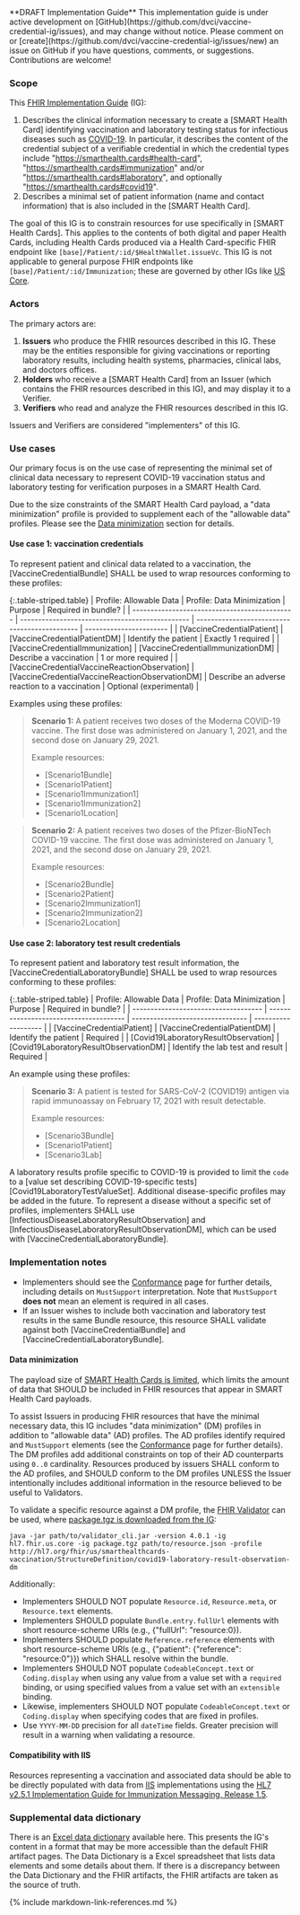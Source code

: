 <div class="alert alert-info" role="alert" markdown="1">
**DRAFT Implementation Guide** This implementation guide is under active development on [GitHub](https://github.com/dvci/vaccine-credential-ig/issues), and may change without notice. Please comment on or [create](https://github.com/dvci/vaccine-credential-ig/issues/new) an issue on GitHub if you have questions, comments, or suggestions. Contributions are welcome!
</div>

### Scope

This [FHIR Implementation Guide](https://www.hl7.org/fhir/implementationguide.html) (IG):

1. Describes the clinical information necessary to create a [SMART Health Card] identifying vaccination and laboratory testing status for infectious diseases such as [COVID-19](https://www.cdc.gov/coronavirus/2019-ncov/index.html). In particular, it describes the content of the credential subject of a verifiable credential in which the credential types include "https://smarthealth.cards#health-card", "https://smarthealth.cards#immunization" and/or "https://smarthealth.cards#laboratory", and optionally "https://smarthealth.cards#covid19".
2. Describes a minimal set of patient information (name and contact information) that is also included in the [SMART Health Card].

The goal of this IG is to constrain resources for use specifically in [SMART Health Cards]. This applies to the contents of both digital and paper Health Cards, including Health Cards produced via a Health Card-specific FHIR endpoint like `[base]/Patient/:id/$HealthWallet.issueVc`. This IG is not applicable to general purpose FHIR endpoints like `[base]/Patient/:id/Immunization`; these are governed by other IGs like [US Core](https://www.hl7.org/fhir/us/core/StructureDefinition-us-core-immunization.html).

### Actors

The primary actors are:

1. **Issuers** who produce the FHIR resources described in this IG. These may be the entities responsible for giving vaccinations or reporting laboratory results, including health systems, pharmacies, clinical labs, and doctors offices.
1. **Holders** who receive a [SMART Health Card] from an Issuer (which contains the FHIR resources described in this IG), and may display it to a Verifier.
1. **Verifiers** who read and analyze the FHIR resources described in this IG.

Issuers and Verifiers are considered "implementers" of this IG.

### Use cases

Our primary focus is on the use case of representing the minimal set of clinical data necessary to represent COVID-19 vaccination status and laboratory testing for verification purposes in a SMART Health Card.

Due to the size constraints of the SMART Health Card payload, a "data minimization" profile is provided to supplement each of the "allowable data" profiles. Please see the [Data minimization](#data-minimization) section for details.

#### Use case 1: vaccination credentials

To represent patient and clinical data related to a vaccination, the [VaccineCredentialBundle] SHALL be used to wrap resources conforming to these profiles:

{:.table-striped.table}
| Profile: Allowable Data                       | Profile: Data Minimization                      | Purpose                                       | Required in bundle?     |
| --------------------------------------------- | ----------------------------------------------- | --------------------------------------------- | ----------------------- |
| [VaccineCredentialPatient]                    | [VaccineCredentialPatientDM]                    | Identify the patient                          | Exactly 1 required      |
| [VaccineCredentialImmunization]               | [VaccineCredentialImmunizationDM]               | Describe a vaccination                        | 1 or more required      |
| [VaccineCredentialVaccineReactionObservation] | [VaccineCredentialVaccineReactionObservationDM] | Describe an adverse reaction to a vaccination | Optional (experimental) |

Examples using these profiles:

> **Scenario 1:** A patient receives two doses of the Moderna COVID-19 vaccine. The first dose was administered on January 1, 2021, and the second dose on January 29, 2021.
>
> Example resources:
>
> - [Scenario1Bundle]
> - [Scenario1Patient]
> - [Scenario1Immunization1]
> - [Scenario1Immunization2]
> - [Scenario1Location]

> **Scenario 2:** A patient receives two doses of the Pfizer-BioNTech COVID-19 vaccine. The first dose was administered on January 1, 2021, and the second dose on January 29, 2021.
>
> Example resources:
>
> - [Scenario2Bundle]
> - [Scenario2Patient]
> - [Scenario2Immunization1]
> - [Scenario2Immunization2]
> - [Scenario2Location]

#### Use case 2: laboratory test result credentials

To represent patient and laboratory test result information, the [VaccineCredentialLaboratoryBundle] SHALL be used to wrap  resources conforming to these profiles:

{:.table-striped.table}
| Profile: Allowable Data              | Profile: Data Minimization             | Purpose                          | Required in bundle? |
| ------------------------------------ | -------------------------------------- | -------------------------------- | ------------------- |
| [VaccineCredentialPatient]           | [VaccineCredentialPatientDM]           | Identify the patient             | Required            |
| [Covid19LaboratoryResultObservation] | [Covid19LaboratoryResultObservationDM] | Identify the lab test and result | Required            |

An example using these profiles:

> **Scenario 3:** A patient is tested for SARS-CoV-2 (COVID19) antigen via rapid immunoassay on February 17, 2021 with result detectable.
>
> Example resources:
>
> - [Scenario3Bundle]
> - [Scenario1Patient]
> - [Scenario3Lab]

A laboratory results profile specific to COVID-19 is provided to limit the `code` to a [value set describing COVID-19-specific tests][Covid19LaboratoryTestValueSet]. Additional disease-specific profiles may be added in the future. To represent a disease without a specific set of profiles, implementers SHALL use [InfectiousDiseaseLaboratoryResultObservation] and [InfectiousDiseaseLaboratoryResultObservationDM], which can be used with [VaccineCredentialLaboratoryBundle].

### Implementation notes

- Implementers should see the [Conformance](conformance.html) page for further details, including details on `MustSupport` interpretation. Note that `MustSupport` **does not** mean an element is required in all cases.
- If an Issuer wishes to include both vaccination and laboratory test results in the same Bundle resource, this resource SHALL validate against both [VaccineCredentialBundle] and [VaccineCredentialLaboratoryBundle].

#### Data minimization

The payload size of [SMART Health Cards is limited](https://smarthealth.cards/#health-cards-are-small), which limits the amount of data that SHOULD be included in FHIR resources that appear in SMART Health Card payloads.

To assist Issuers in producing FHIR resources that have the minimal necessary data, this IG includes "data minimization" (DM) profiles in addition to "allowable data" (AD) profiles. The AD profiles identify required and `MustSupport` elements (see the [Conformance](conformance.html) page for further details). The DM profiles add additional constraints on top of their AD counterparts using `0..0` cardinality. Resources produced by issuers SHALL conform to the AD profiles, and SHOULD conform to the DM profiles UNLESS the Issuer intentionally includes additional information in the resource believed to be useful to Validators.

To validate a specific resource against a DM profile, the [FHIR Validator](https://confluence.hl7.org/display/FHIR/Using+the+FHIR+Validator) can be used, where [package.tgz is downloaded from the IG](package.tgz):

    java -jar path/to/validator_cli.jar -version 4.0.1 -ig hl7.fhir.us.core -ig package.tgz path/to/resource.json -profile http://hl7.org/fhir/us/smarthealthcards-vaccination/StructureDefinition/covid19-laboratory-result-observation-dm

Additionally:

- Implementers SHOULD NOT populate `Resource.id`, `Resource.meta`, or `Resource.text` elements.
- Implementers SHOULD populate `Bundle.entry.fullUrl` elements with short resource-scheme URIs (e.g., {"fullUrl": "resource:0}).
- Implementers SHOULD populate `Reference.reference` elements with short resource-scheme URIs (e.g., {"patient": {"reference": "resource:0"}}) which SHALL resolve within the bundle.
- Implementers SHOULD NOT populate `CodeableConcept.text` or `Coding.display` when using any value from a value set with a `required` binding, or using specified values from a value set with an `extensible` binding.
- Likewise, implementers SHOULD NOT populate `CodeableConcept.text` or `Coding.display` when specifying codes that are fixed in profiles.
- Use `YYYY-MM-DD` precision for all `dateTime` fields. Greater precision will result in a warning when validating a resource.

#### Compatibility with IIS

Resources representing a vaccination and associated data should be able to be directly populated with data from [IIS](https://www.cdc.gov/vaccines/programs/iis/index.html) implementations using the [HL7 v2.5.1 Implementation Guide for Immunization Messaging, Release 1.5](https://repository.immregistries.org/resource/hl7-version-2-5-1-implementation-guide-for-immunization-messaging-release-1-5-1/).

### Supplemental data dictionary

There is an [Excel data dictionary](data-dictionary/data_dictionary.xlsx) available here. This presents the IG's content in a format that may be more accessible than the default FHIR artifact pages. The Data Dictionary is a Excel spreadsheet that lists data elements and some details about them. If there is a discrepancy between the Data Dictionary and the FHIR artifacts, the FHIR artifacts are taken as the source of truth.

{% include markdown-link-references.md %}

<style>
/* Moves the TOC down below the info box */
div.markdown-toc {
    margin-top: 15rem;
}
</style>
